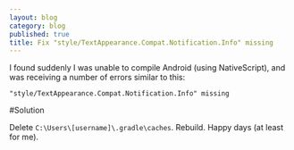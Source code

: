 ```yaml
---
layout: blog
category: blog
published: true
title: Fix "style/TextAppearance.Compat.Notification.Info" missing
---
```

I found suddenly I was unable to compile Android (using NativeScript), and was receiving a number of errors similar to this:

    "style/TextAppearance.Compat.Notification.Info" missing
    
#Solution

Delete `C:\Users\[username]\.gradle\caches`. Rebuild. Happy days (at least for me).
